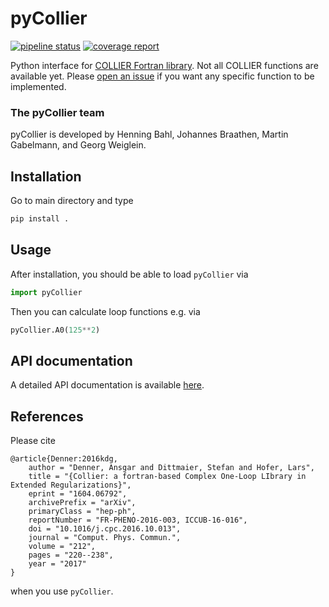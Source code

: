 # pyCollier

[![pipeline status](https://gitlab.com/Bahl/pycollier/badges/master/pipeline.svg)](https://gitlab.com/anybsm/pycollier/commits/master) 
[![coverage report](https://gitlab.com/Bahl/pycollier/badges/master/coverage.svg)](https://gitlab.com/anybsm/pycollier/commits/master)

Python interface for [COLLIER Fortran library](https://collier.hepforge.org/). Not all COLLIER functions are available yet. Please [open an issue](https://gitlab.com/anybsm/pycollier/-/issues) if you want any specific function to be implemented.

### The pyCollier team

pyCollier is developed by Henning Bahl, Johannes Braathen, Martin Gabelmann, and Georg Weiglein.

## Installation

Go to main directory and type
```bash
pip install .
```

## Usage

After installation, you should be able to load `pyCollier` via
```python
import pyCollier
```
Then you can calculate loop functions e.g. via
```python
pyCollier.A0(125**2)
```

## API documentation

A detailed API documentation is available [here](https://anybsm.gitlab.io/pycollier).

## References

Please cite 
```
@article{Denner:2016kdg,
    author = "Denner, Ansgar and Dittmaier, Stefan and Hofer, Lars",
    title = "{Collier: a fortran-based Complex One-Loop LIbrary in Extended Regularizations}",
    eprint = "1604.06792",
    archivePrefix = "arXiv",
    primaryClass = "hep-ph",
    reportNumber = "FR-PHENO-2016-003, ICCUB-16-016",
    doi = "10.1016/j.cpc.2016.10.013",
    journal = "Comput. Phys. Commun.",
    volume = "212",
    pages = "220--238",
    year = "2017"
}
```
when you use `pyCollier`.

